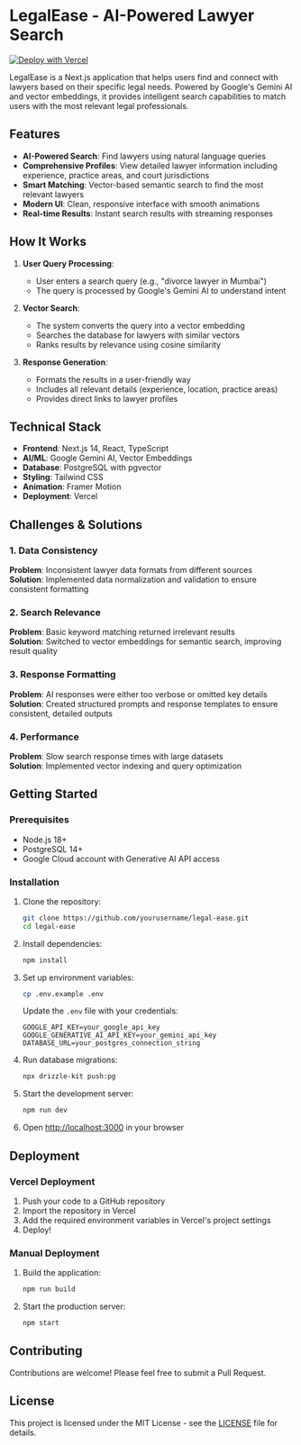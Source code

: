 # LegalEase - AI-Powered Lawyer Search

[![Deploy with Vercel](https://vercel.com/button)](https://vercel.com/new/clone?repository-url=YOUR_REPO_URL&env=GOOGLE_API_KEY,GOOGLE_GENERATIVE_AI_API_KEY&envDescription=API%20Keys%20required%20for%20Google%20AI%20services&project-name=legal-ease&repository-name=legal-ease)

LegalEase is a Next.js application that helps users find and connect with lawyers based on their specific legal needs. Powered by Google's Gemini AI and vector embeddings, it provides intelligent search capabilities to match users with the most relevant legal professionals.

## Features

- **AI-Powered Search**: Find lawyers using natural language queries
- **Comprehensive Profiles**: View detailed lawyer information including experience, practice areas, and court jurisdictions
- **Smart Matching**: Vector-based semantic search to find the most relevant lawyers
- **Modern UI**: Clean, responsive interface with smooth animations
- **Real-time Results**: Instant search results with streaming responses

## How It Works

1. **User Query Processing**:
   - User enters a search query (e.g., "divorce lawyer in Mumbai")
   - The query is processed by Google's Gemini AI to understand intent

2. **Vector Search**:
   - The system converts the query into a vector embedding
   - Searches the database for lawyers with similar vectors
   - Ranks results by relevance using cosine similarity

3. **Response Generation**:
   - Formats the results in a user-friendly way
   - Includes all relevant details (experience, location, practice areas)
   - Provides direct links to lawyer profiles

## Technical Stack

- **Frontend**: Next.js 14, React, TypeScript
- **AI/ML**: Google Gemini AI, Vector Embeddings
- **Database**: PostgreSQL with pgvector
- **Styling**: Tailwind CSS
- **Animation**: Framer Motion
- **Deployment**: Vercel

## Challenges & Solutions

### 1. Data Consistency
**Problem**: Inconsistent lawyer data formats from different sources  
**Solution**: Implemented data normalization and validation to ensure consistent formatting

### 2. Search Relevance
**Problem**: Basic keyword matching returned irrelevant results  
**Solution**: Switched to vector embeddings for semantic search, improving result quality

### 3. Response Formatting
**Problem**: AI responses were either too verbose or omitted key details  
**Solution**: Created structured prompts and response templates to ensure consistent, detailed outputs

### 4. Performance
**Problem**: Slow search response times with large datasets  
**Solution**: Implemented vector indexing and query optimization

## Getting Started

### Prerequisites

- Node.js 18+
- PostgreSQL 14+
- Google Cloud account with Generative AI API access

### Installation

1. Clone the repository:
   ```bash
   git clone https://github.com/yourusername/legal-ease.git
   cd legal-ease
   ```

2. Install dependencies:
   ```bash
   npm install
   ```

3. Set up environment variables:
   ```bash
   cp .env.example .env
   ```
   Update the `.env` file with your credentials:
   ```
   GOOGLE_API_KEY=your_google_api_key
   GOOGLE_GENERATIVE_AI_API_KEY=your_gemini_api_key
   DATABASE_URL=your_postgres_connection_string
   ```

4. Run database migrations:
   ```bash
   npx drizzle-kit push:pg
   ```

5. Start the development server:
   ```bash
   npm run dev
   ```

6. Open [http://localhost:3000](http://localhost:3000) in your browser

## Deployment

### Vercel Deployment

1. Push your code to a GitHub repository
2. Import the repository in Vercel
3. Add the required environment variables in Vercel's project settings
4. Deploy!

### Manual Deployment

1. Build the application:
   ```bash
   npm run build
   ```
2. Start the production server:
   ```bash
   npm start
   ```

## Contributing

Contributions are welcome! Please feel free to submit a Pull Request.

## License

This project is licensed under the MIT License - see the [LICENSE](LICENSE) file for details.
